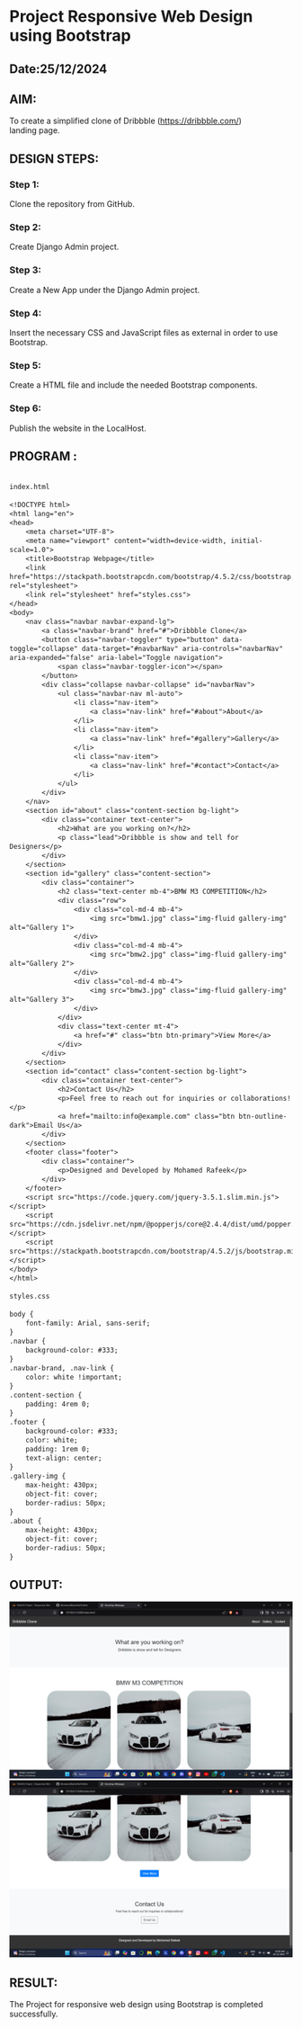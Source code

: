 # Project Responsive Web Design using Bootstrap
## Date:25/12/2024

## AIM:
To create a simplified clone of Dribbble (https://dribbble.com/) landing page.


## DESIGN STEPS:

### Step 1:
Clone the repository from GitHub.

### Step 2:
Create Django Admin project.

### Step 3:
Create a New App under the Django Admin project.

### Step 4:
Insert the necessary CSS and JavaScript files as external in order to use Bootstrap.

### Step 5:
Create a HTML file and include the needed Bootstrap components.

### Step 6:
Publish the website in the LocalHost.

## PROGRAM :

```

index.html

<!DOCTYPE html>
<html lang="en">
<head>
    <meta charset="UTF-8">
    <meta name="viewport" content="width=device-width, initial-scale=1.0">
    <title>Bootstrap Webpage</title>
    <link href="https://stackpath.bootstrapcdn.com/bootstrap/4.5.2/css/bootstrap.min.css" rel="stylesheet">
    <link rel="stylesheet" href="styles.css">
</head>
<body>
    <nav class="navbar navbar-expand-lg">
        <a class="navbar-brand" href="#">Dribbble Clone</a>
        <button class="navbar-toggler" type="button" data-toggle="collapse" data-target="#navbarNav" aria-controls="navbarNav" aria-expanded="false" aria-label="Toggle navigation">
            <span class="navbar-toggler-icon"></span>
        </button>
        <div class="collapse navbar-collapse" id="navbarNav">
            <ul class="navbar-nav ml-auto">
                <li class="nav-item">
                    <a class="nav-link" href="#about">About</a>
                </li>
                <li class="nav-item">
                    <a class="nav-link" href="#gallery">Gallery</a>
                </li>
                <li class="nav-item">
                    <a class="nav-link" href="#contact">Contact</a>
                </li>
            </ul>
        </div>
    </nav>
    <section id="about" class="content-section bg-light">
        <div class="container text-center">
            <h2>What are you working on?</h2>
            <p class="lead">Dribbble is show and tell for Designers</p>
        </div>
    </section>
    <section id="gallery" class="content-section">
        <div class="container">
            <h2 class="text-center mb-4">BMW M3 COMPETITION</h2>
            <div class="row">
                <div class="col-md-4 mb-4">
                    <img src="bmw1.jpg" class="img-fluid gallery-img" alt="Gallery 1">
                </div>
                <div class="col-md-4 mb-4">
                    <img src="bmw2.jpg" class="img-fluid gallery-img" alt="Gallery 2">
                </div>
                <div class="col-md-4 mb-4">
                    <img src="bmw3.jpg" class="img-fluid gallery-img" alt="Gallery 3">
                </div>
            </div>
            <div class="text-center mt-4">
                <a href="#" class="btn btn-primary">View More</a>
            </div>
        </div>
    </section>
    <section id="contact" class="content-section bg-light">
        <div class="container text-center">
            <h2>Contact Us</h2>
            <p>Feel free to reach out for inquiries or collaborations!</p>
            <a href="mailto:info@example.com" class="btn btn-outline-dark">Email Us</a>
        </div>
    </section>
    <footer class="footer">
        <div class="container">
            <p>Designed and Developed by Mohamed Rafeek</p>
        </div>
    </footer>
    <script src="https://code.jquery.com/jquery-3.5.1.slim.min.js"></script>
    <script src="https://cdn.jsdelivr.net/npm/@popperjs/core@2.4.4/dist/umd/popper.min.js"></script>
    <script src="https://stackpath.bootstrapcdn.com/bootstrap/4.5.2/js/bootstrap.min.js"></script>
</body>
</html>

styles.css

body {
    font-family: Arial, sans-serif;
}
.navbar {
    background-color: #333;
}
.navbar-brand, .nav-link {
    color: white !important;
}
.content-section {
    padding: 4rem 0;
}
.footer {
    background-color: #333;
    color: white;
    padding: 1rem 0;
    text-align: center;
}
.gallery-img {
    max-height: 430px;
    object-fit: cover;
    border-radius: 50px;
}
.about {
    max-height: 430px;
    object-fit: cover;
    border-radius: 50px;
}

```

## OUTPUT:
![alt text](<Screenshot (40).png>)
![alt text](<Screenshot (41).png>)

## RESULT:
The Project for responsive web design using Bootstrap is completed successfully.
